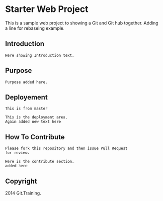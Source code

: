 # Starter Web Project

 This is a sample web project to showing a Git and
 Git hub together. Adding a line for rebaseing example.

## Introduction

	Here showing Introduction text.

## Purpose

	Purpose added here.

## Deployement

	This is from master

	This is the deployment area.
	Again added new text here

## How To Contribute

	Please fork this repository and then issue Pull Request
	for review.

	Here is the contribute section.
	added here
	
## Copyright
 2014 Git.Training.